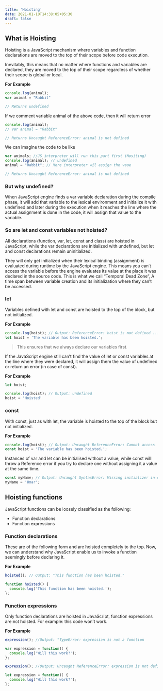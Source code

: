 ```yaml
---
title: 'Hoisting'
date: 2021-01-10T14:38:05+05:30
draft: false
---
```


## What is Hoisting

Hoisting is a JavaScript mechanism where variables and function declarations are moved to the top of their scope before code execution.

Inevitably, this means that no matter where functions and variables are declared, they are moved to the top of their scope regardless of whether their scope is global or local.

**For Example**

```javascript
console.log(animal);
var animal = "Rabbit"

// Returns undefined
```

If we comment variable animal of the above code, then it will return error

```javascript
console.log(animal);
// var animal = "Rabbit"

// Returns Uncaught ReferenceError: animal is not defined
```
We can imagine the code to be like

```javascript
var animals; //JS interpreter will run this part first (Hositing)
console.log(animal); // undefined
animal = "Rabbit"; // Here interpreter wil assign the vaue

// Returns Uncaught ReferenceError: animal is not defined
```

### But why undefined?

When JavaScript engine finds a var variable declaration during the compile phase, it will add that variable to the lexical environment and initialize it with undefined and later during the execution when it reaches the line where the actual assignment is done in the code, it will assign that value to the variable.

### So are let and const variables not hoisted?

All declarations (function, var, let, const and class) are hoisted in JavaScript, while the var declarations are initialized with undefined, but let and const declarations remain uninitialized.

They will only get initialized when their lexical binding (assignment) is evaluated during runtime by the JavaScript engine. This means you can’t access the variable before the engine evaluates its value at the place it was declared in the source code. This is what we call “Temporal Dead Zone”, A time span between variable creation and its initialization where they can’t be accessed.

### let

Variables defined with let and const are hoisted to the top of the block, but not initialized.

**For Example**

```javascript
console.log(hoist); // Output: ReferenceError: hoist is not defined ...
let hoist = 'The variable has been hoisted.';
```

> This ensures that we always declare our variables first.

If the JavaScript engine still can’t find the value of let or const variables at the line where they were declared, it will assign them the value of undefined or return an error (in case of const).

**For Example**

```javascript
let hoist;

console.log(hoist); // Output: undefined
hoist = 'Hoisted'
```

### const

With const, just as with let, the variable is hoisted to the top of the block but not initialized.

**For Example**

```javascript
console.log(hoist); // Output: Uncaught ReferenceError: Cannot access 'hoist' before initialization
const hoist = 'The variable has been hoisted.';
```

Instances of var and let can be initialised without a value, while const will throw a Reference error if you try to declare one without assigning it a value at the same time.

```javascript
const myName; // Output: Uncaught SyntaxError: Missing initializer in const declaration
myName = 'Umar';
```

## Hoisting functions

JavaScript functions can be loosely classified as the following:

* Function declarations
* Function expressions

### Function declarations

These are of the following form and are hoisted completely to the top. Now, we can understand why JavaScript enable us to invoke a function seemingly before declaring it.

**For Example**

```javascript
hoisted(); // Output: "This function has been hoisted."

function hoisted() {
  console.log('This function has been hoisted.');
};
```

### Function expressions

Only function declarations are hoisted in JavaScript, function expressions are not hoisted. For example: this code won’t work.

**For Example**

```javascript
expression(); //Output: "TypeError: expression is not a function

var expression = function() {
  console.log('Will this work?');
};

expression(); //Output: Uncaught ReferenceError: expression is not defined

let expression = function() {
  console.log('Will this work?');
};
```

